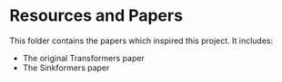 # Resources and Papers

This folder contains the papers which inspired this project. It includes:
- The original Transformers paper
- The Sinkformers paper